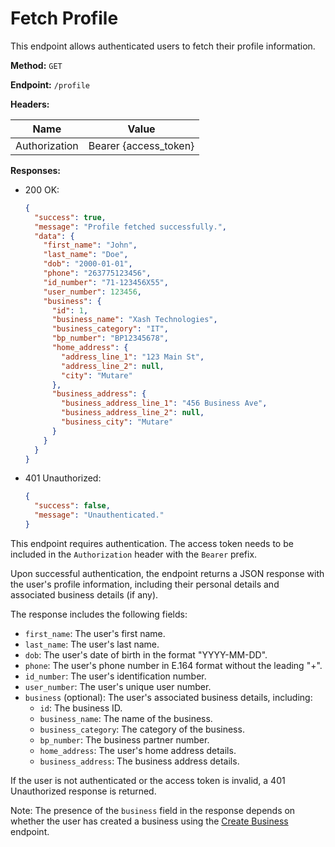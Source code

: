 # Fetch Profile

This endpoint allows authenticated users to fetch their profile information.

**Method:** `GET`

**Endpoint:** `/profile`

**Headers:**

| Name          | Value                |
|---------------|----------------------|
| Authorization | Bearer {access_token} |

**Responses:**

- 200 OK:
  ```json
  {
    "success": true,
    "message": "Profile fetched successfully.",
    "data": {
      "first_name": "John",
      "last_name": "Doe",
      "dob": "2000-01-01",
      "phone": "263775123456",
      "id_number": "71-123456X55",
      "user_number": 123456,
      "business": {
        "id": 1,
        "business_name": "Xash Technologies",
        "business_category": "IT",
        "bp_number": "BP12345678",
        "home_address": {
          "address_line_1": "123 Main St",
          "address_line_2": null,
          "city": "Mutare"
        },
        "business_address": {
          "business_address_line_1": "456 Business Ave",
          "business_address_line_2": null,
          "business_city": "Mutare"
        }
      }
    }
  }
  ```

- 401 Unauthorized:
  ```json
  {
    "success": false,
    "message": "Unauthenticated."
  }
  ```

This endpoint requires authentication. The access token needs to be included in the `Authorization` header with the `Bearer` prefix.

Upon successful authentication, the endpoint returns a JSON response with the user's profile information, including their personal details and associated business details (if any).

The response includes the following fields:

- `first_name`: The user's first name.
- `last_name`: The user's last name.
- `dob`: The user's date of birth in the format "YYYY-MM-DD".
- `phone`: The user's phone number in E.164 format without the leading "+".
- `id_number`: The user's identification number.
- `user_number`: The user's unique user number.
- `business` (optional): The user's associated business details, including:
  - `id`: The business ID.
  - `business_name`: The name of the business.
  - `business_category`: The category of the business.
  - `bp_number`: The business partner number.
  - `home_address`: The user's home address details.
  - `business_address`: The business address details.

If the user is not authenticated or the access token is invalid, a 401 Unauthorized response is returned.

Note: The presence of the `business` field in the response depends on whether the user has created a business using the [Create Business](create-business.md) endpoint.